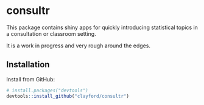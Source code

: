 # consultr

This package contains shiny apps for quickly introducing statistical topics in a consultation or classroom setting. 

It is a work in progress and very rough around the edges.

## Installation

Install from GitHub:
```R
# install.packages("devtools")
devtools::install_github("clayford/consultr")
```
